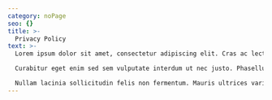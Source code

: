 ```yaml
---
category: noPage
seo: {}
title: >-
  Privacy Policy
text: >-
  Lorem ipsum dolor sit amet, consectetur adipiscing elit. Cras ac lectus arcu. Suspendisse porttitor efficitur turpis, a hendrerit risus dictum vel. Suspendisse pulvinar orci nec auctor aliquam. Aliquam pharetra tincidunt quam, nec luctus nisl hendrerit sed. Sed sem tortor, varius mattis elementum posuere, ultrices vitae quam. Integer eget tortor eu est aliquam pulvinar. Nullam vel diam accumsan libero iaculis facilisis id sed nunc. Curabitur id auctor elit, non convallis purus. Nulla facilisi. Pellentesque pretium mauris vel ipsum accumsan, nec imperdiet libero tempor. Orci varius natoque penatibus et magnis dis parturient montes, nascetur ridiculus mus.

  Curabitur eget enim sed sem vulputate interdum ut nec justo. Phasellus a lacus quis turpis hendrerit luctus. Pellentesque eu urna et erat pretium varius nec eu nulla. Nulla ut egestas eros. Vivamus metus turpis, posuere nec facilisis vitae, cursus vel mauris. In non gravida leo, sed gravida ligula. Nam sem lectus, tristique a accumsan ac, efficitur sit amet mi.

  Nullam lacinia sollicitudin felis non fermentum. Mauris ultrices varius vehicula. Donec gravida consectetur arcu, sed sollicitudin lectus mollis at. Morbi lobortis, erat at feugiat pulvinar, neque orci convallis arcu, sit amet faucibus turpis ante sit amet ipsum. Nullam ac nisi lacinia nunc cursus interdum ac ac nisi. Aliquam erat volutpat. Vivamus ut tortor lorem. Donec cursus sollicitudin augue, ac pellentesque leo tempus eu. In efficitur bibendum tellus eu hendrerit. Maecenas tristique porta dictum. Nulla ac porta sem. Donec in nibh ex. Quisque ac mi justo. Fusce sed neque vitae dolor accumsan hendrerit. Vestibulum sollicitudin, magna non aliquet hendrerit, neque mauris vestibulum leo, quis efficitur orci augue sodales erat.
---
```

